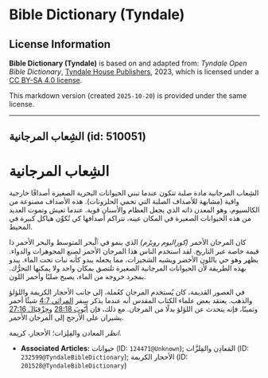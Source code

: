 # Bible Dictionary (Tyndale)

## License Information

**Bible Dictionary (Tyndale)** is based on and adapted from: _Tyndale Open Bible Dictionary_, [Tyndale House Publishers](https://tyndaleopenresources.com/), 2023, which is licensed under a [CC BY-SA 4.0 license](https://creativecommons.org/licenses/by-sa/4.0/legalcode.en).

This markdown version (created `2025-10-20`) is provided under the same license.



--------------------------------

## الشِعاب المرجانية (id: 510051)

الشِعاب المرجانية
=================

الشِعاب المرجانية مادة صلبة تتكون عندما تبني الحيوانات البحرية الصغيرة أصدافًا خارجية واقية (مشابهة للأصداف الصلبة التي تحمي الحلزونات). هذه الأصداف مصنوعة من الكالسيوم، وهو المعدن ذاته الذي يجعل العظام والأسنان قوية. عندما تعيش وتموت العديد من هذه الحيوانات الصغيرة في المكان عينه، تتراكم أصدافها كي تُكوِّن هياكل كبيرة في المحيط.

كان المرجان الأحمر *(كوراليوم روبرُم)* الذي ينمو في ٱلْبحر المتوسط والبحر الأحمر ذا قيمة خاصة عبر التاريخ. لقد استخدم الناس هذا المرجان الأحمر لصنع المجوهرات والدواء. يظهر وهو حي باللون الأخضر ويشبه الشجيرات، مما يجعله يبدو كأنه نبات تحت الماء. يبدو بهذه الطريقة لأن الحيوانات المرجانية الصغيرة تلتصق بمكان واحد ولا يمكنها التحرُّك. بمجرد خروجه من الماء، يصبح صلبًا وأحمر اللون.

في العصور القديمة، كان يُستخدم المرجان كعُملة، إلى جانب الأحجار الكريمة واللؤلؤ والذهب. يعتقد بعض علماء الكتاب المقدس أنه عندما يذكر سِفر [المراثي 4:7](https://ref.ly/Lam4:7) شيئًا أحمر وثمينًا، فإنه يتحدث عن اللؤلؤ بدلًا من المرجان. مع ذلك، فإن [أَيّوبَ 28:18](https://ref.ly/Job28:18) و[حِزْقِيَالَ 27:16](https://ref.ly/Ezek27:16) يشيران على الأرجح إلى المرجان الأحمر.

*انظر* المعادن والفِلِزات؛ الأحجار، كريمة.

* **Associated Articles:** حيوانات (ID: `124471@Unknown`); المَعادِن والفِلزَّات (ID: `232599@TyndaleBibleDictionary`); الأحجار الكريمة (ID: `201528@TyndaleBibleDictionary`)

